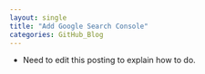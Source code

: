 ```yaml
---
layout: single
title: "Add Google Search Console"
categories: GitHub_Blog
---
```


- Need to edit this posting to explain how to do.
